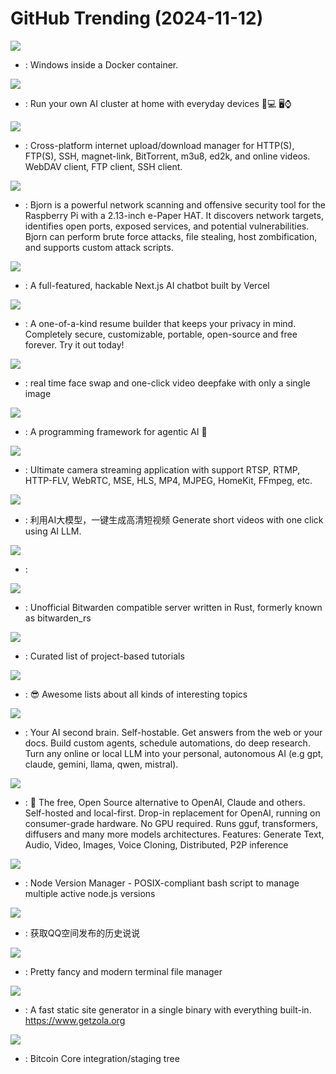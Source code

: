 # GitHub Trending (2024-11-12)

![](https://img.shields.io/badge/Shell-New%202-green?style=flat-square&logo=appveyor)
- [](https://github.comundefined): Windows inside a Docker container.

![](https://img.shields.io/badge/Python-New%20598-green?style=flat-square&logo=appveyor)
- [](https://github.comundefined): Run your own AI cluster at home with everyday devices 📱💻 🖥️⌚

![](https://img.shields.io/badge/C%2B%2B-New%20232-green?style=flat-square&logo=appveyor)
- [](https://github.comundefined): Cross-platform internet upload/download manager for HTTP(S), FTP(S), SSH, magnet-link, BitTorrent, m3u8, ed2k, and online videos. WebDAV client, FTP client, SSH client.

![](https://img.shields.io/badge/Python-New%20493-green?style=flat-square&logo=appveyor)
- [](https://github.comundefined): Bjorn is a powerful network scanning and offensive security tool for the Raspberry Pi with a 2.13-inch e-Paper HAT. It discovers network targets, identifies open ports, exposed services, and potential vulnerabilities. Bjorn can perform brute force attacks, file stealing, host zombification, and supports custom attack scripts.

![](https://img.shields.io/badge/TypeScript-New%20954-green?style=flat-square&logo=appveyor)
- [](https://github.comundefined): A full-featured, hackable Next.js AI chatbot built by Vercel

![](https://img.shields.io/badge/TypeScript-New%20383-green?style=flat-square&logo=appveyor)
- [](https://github.comundefined): A one-of-a-kind resume builder that keeps your privacy in mind. Completely secure, customizable, portable, open-source and free forever. Try it out today!

![](https://img.shields.io/badge/Python-New%20330-green?style=flat-square&logo=appveyor)
- [](https://github.comundefined): real time face swap and one-click video deepfake with only a single image

![](https://img.shields.io/badge/Jupyter%20Notebook-New%20219-green?style=flat-square&logo=appveyor)
- [](https://github.comundefined): A programming framework for agentic AI 🤖

![](https://img.shields.io/badge/Go-New%20287-green?style=flat-square&logo=appveyor)
- [](https://github.comundefined): Ultimate camera streaming application with support RTSP, RTMP, HTTP-FLV, WebRTC, MSE, HLS, MP4, MJPEG, HomeKit, FFmpeg, etc.

![](https://img.shields.io/badge/Python-New%20289-green?style=flat-square&logo=appveyor)
- [](https://github.comundefined): 利用AI大模型，一键生成高清短视频 Generate short videos with one click using AI LLM.

![](https://img.shields.io/badge/none-New%2011-green?style=flat-square&logo=appveyor)
- [](https://github.comundefined): 

![](https://img.shields.io/badge/Rust-New%2055-green?style=flat-square&logo=appveyor)
- [](https://github.comundefined): Unofficial Bitwarden compatible server written in Rust, formerly known as bitwarden_rs

![](https://img.shields.io/badge/none-New%20147-green?style=flat-square&logo=appveyor)
- [](https://github.comundefined): Curated list of project-based tutorials

![](https://img.shields.io/badge/none-New%20222-green?style=flat-square&logo=appveyor)
- [](https://github.comundefined): 😎 Awesome lists about all kinds of interesting topics

![](https://img.shields.io/badge/Python-New%20135-green?style=flat-square&logo=appveyor)
- [](https://github.comundefined): Your AI second brain. Self-hostable. Get answers from the web or your docs. Build custom agents, schedule automations, do deep research. Turn any online or local LLM into your personal, autonomous AI (e.g gpt, claude, gemini, llama, qwen, mistral).

![](https://img.shields.io/badge/C%2B%2B-New%20277-green?style=flat-square&logo=appveyor)
- [](https://github.comundefined): 🤖 The free, Open Source alternative to OpenAI, Claude and others. Self-hosted and local-first. Drop-in replacement for OpenAI, running on consumer-grade hardware. No GPU required. Runs gguf, transformers, diffusers and many more models architectures. Features: Generate Text, Audio, Video, Images, Voice Cloning, Distributed, P2P inference

![](https://img.shields.io/badge/Shell-New%2035-green?style=flat-square&logo=appveyor)
- [](https://github.comundefined): Node Version Manager - POSIX-compliant bash script to manage multiple active node.js versions

![](https://img.shields.io/badge/Python-New%20289-green?style=flat-square&logo=appveyor)
- [](https://github.comundefined): 获取QQ空间发布的历史说说

![](https://img.shields.io/badge/Go-New%20132-green?style=flat-square&logo=appveyor)
- [](https://github.comundefined): Pretty fancy and modern terminal file manager

![](https://img.shields.io/badge/Rust-New%206-green?style=flat-square&logo=appveyor)
- [](https://github.comundefined): A fast static site generator in a single binary with everything built-in. https://www.getzola.org

![](https://img.shields.io/badge/C%2B%2B-New%2081-green?style=flat-square&logo=appveyor)
- [](https://github.comundefined): Bitcoin Core integration/staging tree

